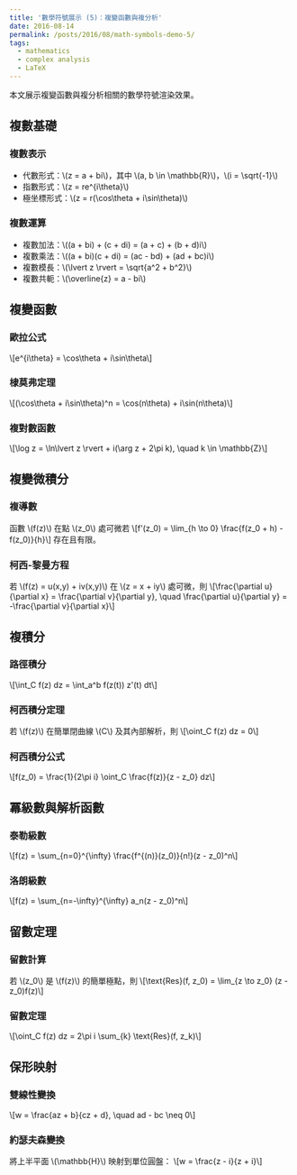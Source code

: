 ```yaml
---
title: '數學符號展示 (5)：複變函數與複分析'
date: 2016-08-14
permalink: /posts/2016/08/math-symbols-demo-5/
tags:
  - mathematics
  - complex analysis
  - LaTeX
---
```


本文展示複變函數與複分析相關的數學符號渲染效果。

## 複數基礎

### 複數表示
- 代數形式：\\(z = a + bi\\)，其中 \\(a, b \in \mathbb{R}\\)，\\(i = \sqrt{-1}\\)
- 指數形式：\\(z = re^{i\theta}\\)
- 極坐標形式：\\(z = r(\cos\theta + i\sin\theta)\\)

### 複數運算
- 複數加法：\\((a + bi) + (c + di) = (a + c) + (b + d)i\\)
- 複數乘法：\\((a + bi)(c + di) = (ac - bd) + (ad + bc)i\\)
- 複數模長：\\(\lvert z \rvert = \sqrt{a^2 + b^2}\\)
- 複數共軛：\\(\overline{z} = a - bi\\)

## 複變函數

### 歐拉公式
\\[e^{i\theta} = \cos\theta + i\sin\theta\\]

### 棣莫弗定理
\\[(\cos\theta + i\sin\theta)^n = \cos(n\theta) + i\sin(n\theta)\\]

### 複對數函數
\\[\log z = \ln\lvert z \rvert + i(\arg z + 2\pi k), \quad k \in \mathbb{Z}\\]

## 複變微積分

### 複導數
函數 \\(f(z)\\) 在點 \\(z_0\\) 處可微若
\\[f'(z_0) = \lim_{h \to 0} \frac{f(z_0 + h) - f(z_0)}{h}\\]
存在且有限。

### 柯西-黎曼方程
若 \\(f(z) = u(x,y) + iv(x,y)\\) 在 \\(z = x + iy\\) 處可微，則
\\[\frac{\partial u}{\partial x} = \frac{\partial v}{\partial y}, \quad \frac{\partial u}{\partial y} = -\frac{\partial v}{\partial x}\\]

## 複積分

### 路徑積分
\\[\int_C f(z) dz = \int_a^b f(z(t)) z'(t) dt\\]

### 柯西積分定理
若 \\(f(z)\\) 在簡單閉曲線 \\(C\\) 及其內部解析，則
\\[\oint_C f(z) dz = 0\\]

### 柯西積分公式
\\[f(z_0) = \frac{1}{2\pi i} \oint_C \frac{f(z)}{z - z_0} dz\\]

## 冪級數與解析函數

### 泰勒級數
\\[f(z) = \sum_{n=0}^{\infty} \frac{f^{(n)}(z_0)}{n!}(z - z_0)^n\\]

### 洛朗級數
\\[f(z) = \sum_{n=-\infty}^{\infty} a_n(z - z_0)^n\\]

## 留數定理

### 留數計算
若 \\(z_0\\) 是 \\(f(z)\\) 的簡單極點，則
\\[\text{Res}(f, z_0) = \lim_{z \to z_0} (z - z_0)f(z)\\]

### 留數定理
\\[\oint_C f(z) dz = 2\pi i \sum_{k} \text{Res}(f, z_k)\\]

## 保形映射

### 雙線性變換
\\[w = \frac{az + b}{cz + d}, \quad ad - bc \neq 0\\]

### 約瑟夫森變換
將上半平面 \\(\mathbb{H}\\) 映射到單位圓盤：
\\[w = \frac{z - i}{z + i}\\]
